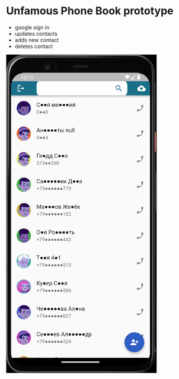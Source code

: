 # Unfamous Phone Book prototype
- google sign in
- updates contacts
- adds new contact
- deletes contact

![Screenshot](UPBdemo.gif)
